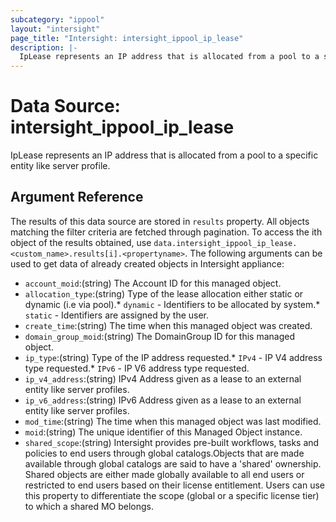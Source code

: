 ```yaml
---
subcategory: "ippool"
layout: "intersight"
page_title: "Intersight: intersight_ippool_ip_lease"
description: |-
  IpLease represents an IP address that is allocated from a pool to a specific entity like server profile.
---
```


# Data Source: intersight_ippool_ip_lease
IpLease represents an IP address that is allocated from a pool to a specific entity like server profile.
## Argument Reference
The results of this data source are stored in `results` property.
All objects matching the filter criteria are fetched through pagination.
To access the ith object of the results obtained, use `data.intersight_ippool_ip_lease.<custom_name>.results[i].<propertyname>`.
The following arguments can be used to get data of already created objects in Intersight appliance:
* `account_moid`:(string) The Account ID for this managed object. 
* `allocation_type`:(string) Type of the lease allocation either static or dynamic (i.e via pool).* `dynamic` - Identifiers to be allocated by system.* `static` - Identifiers are assigned by the user. 
* `create_time`:(string) The time when this managed object was created. 
* `domain_group_moid`:(string) The DomainGroup ID for this managed object. 
* `ip_type`:(string) Type of the IP address requested.* `IPv4` - IP V4 address type requested.* `IPv6` - IP V6 address type requested. 
* `ip_v4_address`:(string) IPv4 Address given as a lease to an external entity like server profiles. 
* `ip_v6_address`:(string) IPv6 Address given as a lease to an external entity like server profiles. 
* `mod_time`:(string) The time when this managed object was last modified. 
* `moid`:(string) The unique identifier of this Managed Object instance. 
* `shared_scope`:(string) Intersight provides pre-built workflows, tasks and policies to end users through global catalogs.Objects that are made available through global catalogs are said to have a 'shared' ownership. Shared objects are either made globally available to all end users or restricted to end users based on their license entitlement. Users can use this property to differentiate the scope (global or a specific license tier) to which a shared MO belongs. 
 